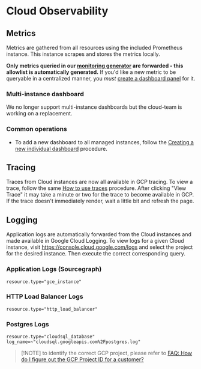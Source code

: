 # Cloud Observability

## Metrics

Metrics are gathered from all resources using the included Prometheus instance. This instance scrapes and stores the metrics locally.

**Only metrics queried in our [monitoring generator](https://docs.sourcegraph.com/dev/background-information/observability/monitoring-generator) are forwarded - this allowlist is automatically generated.** If you'd like a new metric to be queryable in a centralized manner, you _must_ [create a dashboard panel](https://docs.sourcegraph.com/dev/how-to/add_monitoring#alerts-dashboards-and-documentation) for it.

### Multi-instance dashboard

We no longer support multi-instance dashboards but the cloud-team is working on a replacement.

### Common operations

- To add a new dashboard to all managed instances, follow the [Creating a new individual dashboard](./operations.md#creating-a-new-individual-dashboard) procedure.

## Tracing

Traces from Cloud instances are now all available in GCP tracing. To view a trace, follow the same [How to use traces](https://docs.sourcegraph.com/admin/observability/tracing#how-to-use-traces) procedure. After clicking "View Trace" it may take a minute or two for the trace to become available in GCP. If the trace doesn't immediately render, wait a little bit and refresh the page.

## Logging

Application logs are automatically forwarded from the Cloud instances and made available in Google Cloud Logging. To view logs for a given Cloud instance, visit https://console.cloud.google.com/logs and select the project for the desired instance. Then execute the correct corresponding query.

### Application Logs (Sourcegraph)

```
resource.type="gce_instance"
```

### HTTP Load Balancer Logs

```
resource.type="http_load_balancer"
```

### Postgres Logs

```
resource.type="cloudsql_database"
log_name=~"cloudsql.googleapis.com%2Fpostgres.log"
```

> [!NOTE] to identify the correct GCP project, please refer to [FAQ: How do I figure out the GCP Project ID for a customer?](../../index.md#faq-how-do-i-figure-out-the-gcp-project-id-for-a-customer)
